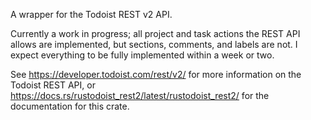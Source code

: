 A wrapper for the Todoist REST v2 API.

Currently a work in progress; all project and task actions the REST API allows are implemented,
but sections, comments, and labels are not. I expect everything to be fully implemented within a week or two. 

See https://developer.todoist.com/rest/v2/ for more information on the Todoist REST API, or
https://docs.rs/rustodoist_rest2/latest/rustodoist_rest2/ for the documentation for this crate.
